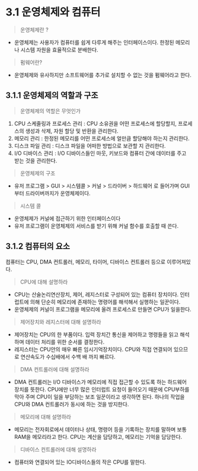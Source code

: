 # 3.1 운영체제와 컴퓨터

> 운영체제란 ? 

- 운영체제는 사용자가 컴퓨터를 쉽게 다루게 해주는 인터페이스이다. 한정된 메모리나 시스템 자원을 효율적으로 분배한다. 

> 펌웨어란?

- 운영체제와 유사하지만 소프트웨어를 추가로 설치할 수 없는 것을 펌웨어라고 한다. 



## 3.1.1 운영체제의 역할과 구조 

> 운영체제의 역할은 무엇인가 

1. CPU 스케줄링과 프로세스 관리 : CPU 소유권을 어떤 프로세스에 할당할지, 프로세스의 생성과 삭제, 자원 할당 및 반환을 관리한다. 
2. 메모리 관리 : 한정된 메모리를 어떤 프로세스에 얼만큼 할당해야 하는지 관리한다. 
3. 디스크 파일 관리 : 디스크 파일을 어떠한 방법으로 보관할 지 관리한다. 
4. I/O 디바이스 관리 : I/O 디바이스들인 마웃, 키보드와 컴퓨터 간에 데이터를 주고 받는 것을 관리한다. 


> 운영체제의 구조 

- 유저 프로그램 > GUI > 시스템콜 > 커널 > 드라이버 > 하드웨어 로 들어가며 GUI부터 드라이버까지가 운영체제이다. 


> 시스템 콜 

- 운영체제가 커널에 접근하기 위한 인터페이스이다 
- 유저 프로그램이 운영체제의 서비스를 받기 위해 커널 함수를 호출할 때 쓴다. 


## 3.1.2 컴퓨터의 요소 

컴퓨터는 CPU, DMA 컨트롤러, 메모리, 타이머, 디바이스 컨트롤러 등으로 이루어져있다. 

> CPU에 대해 설명하라 

- CPU는 산술논리연산장치, 제어, 레지스터로 구성되어 있는 컴퓨터 장치이다. 인터럽트에 의해 단순히 메모리에 존재하는 명령어를 해석해서 실행하는 일꾼이다. 
- 운영체제의 커널이 프로그램을 메모리에 올려 프로세스로 만들면 CPU가 일을한다. 

> 제어장치와 레지스터에 대해 설명하라

- 제어장치는 CPU의 한 부품이다. 입력 장치간 통신을 제어하고 명령들을 읽고 해석하며 데이터 처리를 위한 순서를 결정한다. 
- 레지스터는 CPU안의 매우 빠른 임시기억장치이다. CPU와 직접 연결되어 있으므로 연산속도가 수십배에서 수백 배 까지 빠르다. 


> DMA 컨트롤러에 대해 설명하라 

- DMA 컨트롤러는 I/O 디바이스가 메모리에 직접 접근할 수 있도록 하는 하드웨어 장치를 뜻한다. CPU에만 너무 많은 인터럽트 요청이 들어오기 때문에 CPU부하를 막아 주며 CPU이 일을 부담하는 보조 일꾼이라고 생각하면 된다. 하나의 작업을 CPU와 DMA 컨트롤러가 동시에 하는 것을 방지한다. 


> 메모리에 대해 설명하라 

- 메모리는 전자회로에서 데이터나 상태, 명령어 등을 기록하는 장치를 말하며 보통 RAM을 메모리라고 한다. CPU는 계산을 담당하고, 메모리는 기억을 담당한다. 


>  디바이스 컨트롤러에 대해 설명하라 

- 컴퓨터와 연결되어 있는 IO디바이스들의 작은 CPU를 말한다. 


